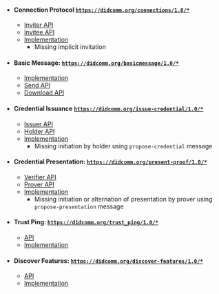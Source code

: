 * #### Connection Protocol [`https://didcomm.org/connections/1.0/*`](https://github.com/hyperledger/aries-rfcs/tree/master/features/0160-connection-protocol)
    * [Inviter API](libvcx/src/api_c/connection.rs) 
    * [Invitee API](libvcx/src/api_c/connection.rs)
    * [Implementation](./libvcx/src/aries/handlers/connection/)
       - Missing implicit invitation   

* #### Basic Message: [`https://didcomm.org/basicmessage/1.0/*`](https://github.com/hyperledger/aries-rfcs/tree/master/features/0095-basic-message)
    * [Implementation](./libvcx/src/aries/handlers/connection/)
    * [Send API](libvcx/src/api_c/connection.rs)
    * [Download API](libvcx/src/api_c/utils.rs)
    
* #### Credential Issuance [`https://didcomm.org/issue-credential/1.0/*`](https://github.com/hyperledger/aries-rfcs/blob/master/features/0036-issue-credential)
    * [Issuer API](libvcx/src/api_c/issuer_credential.rs)  
    * [Holder API](libvcx/src/api_c/credential.rs)
    * [Implementation](./libvcx/src/aries/handlers/issuance/)  
       - Missing initiation by holder using `propose-credential` message  

* #### Credential Presentation: [`https://didcomm.org/present-proof/1.0/*`](https://github.com/hyperledger/aries-rfcs/tree/master/features/0037-present-proof)
    * [Verifier API](libvcx/src/api_c/proof.rs)  
    * [Prover API](libvcx/src/api_c/disclosed_proof.rs)
    * [Implementation](./libvcx/src/aries/handlers/proof_presentation)
       - Missing initiation or alternation of presentation by prover using `propose-presentation` message 

* #### Trust Ping: [`https://didcomm.org/trust_ping/1.0/*`](https://github.com/hyperledger/aries-rfcs/blob/master/features/0048-trust-ping/README.md)
    * [API](libvcx/src/api_c/connection.rs)
    * [Implementation](./libvcx/src/aries/handlers/connection/)
    
* #### Discover Features: [`https://didcomm.org/discover-features/1.0/*`](https://github.com/hyperledger/aries-rfcs/tree/master/features/0031-discover-features)
    * [API](libvcx/src/api_c/connection.rs)
    * [Implementation](./libvcx/src/aries/handlers/connection/)
